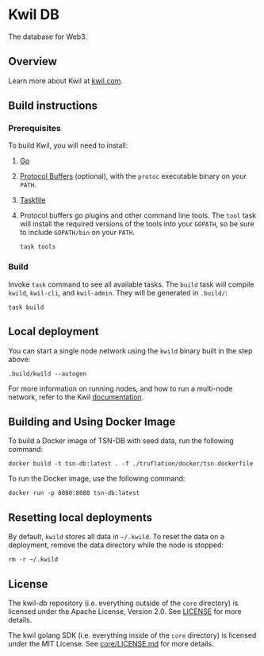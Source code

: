 # Kwil DB

The database for Web3.

## Overview

Learn more about Kwil at [kwil.com](https://kwil.com).

## Build instructions

### Prerequisites

To build Kwil, you will need to install:

1. [Go](https://golang.org/doc/install)
2. [Protocol Buffers](https://protobuf.dev/downloads/) (optional), with the `protoc` executable binary on your `PATH`.
3. [Taskfile](https://taskfile.dev/installation)
4. Protocol buffers go plugins and other command line tools. The `tool` task will install the required versions of the tools into your `GOPATH`, so be sure to include `GOPATH/bin` on your `PATH`.

    ```shell
    task tools
    ```

### Build

Invoke `task` command to see all available tasks. The `build` task will compile `kwild`, `kwil-cli`, and `kwil-admin`. They will be generated in `.build/`:

```shell
task build
```

## Local deployment

You can start a single node network using the `kwild` binary built in the step above:

```shell
.build/kwild --autogen
```

For more information on running nodes, and how to run a multi-node network, refer to the Kwil [documentation](<https://docs.kwil.com/docs/node/quickstart>).

## Building and Using Docker Image

To build a Docker image of TSN-DB with seed data, run the following command:

```shell
docker build -t tsn-db:latest . -f ./truflation/docker/tsn.dockerfile
```

To run the Docker image, use the following command:

```shell
docker run -p 8080:8080 tsn-db:latest
```

## Resetting local deployments

By default, `kwild` stores all data in `~/.kwild`. To reset the data on a deployment, remove the data directory while the node is stopped:

```shell
rm -r ~/.kwild
```

## License

The kwil-db repository (i.e. everything outside of the `core` directory) is licensed under the Apache License, Version 2.0. See [LICENSE](LICENSE) for more details.

The kwil golang SDK (i.e. everything inside of the `core` directory) is licensed under the MIT License. See [core/LICENSE.md](core/LICENSE.md) for more details.
